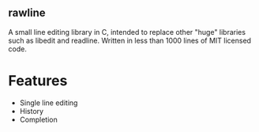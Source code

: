 rawline
-------

A small line editing library in C, intended to replace other "huge" libraries such as libedit and readline.
Written in less than 1000 lines of MIT licensed code.

Features
========

* Single line editing
* History
* Completion
